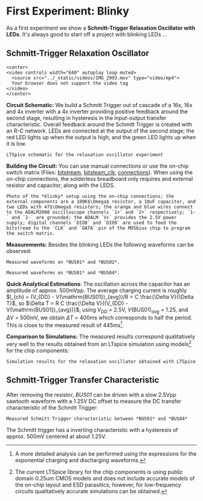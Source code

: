 # First Experiment: Blinky
As a first experiment we show a **Schmitt-Trigger Relaxation Oscillator with LEDs**. It's always good to start off a project with blinking LEDs ... 

## Schmitt-Trigger Relaxation Oscillator

```{raw} html
<center>
<video controls width="640" autoplay loop muted>
  <source src="../_static/videos/IMG_2993.mov" type="video/mp4">
  Your browser does not support the video tag
</video>
</center>
```

**Circuit Schematic:** 
We build a Schmitt Trigger out of cascade of a 16x, 16x and 4x inverter with a 4x inverter providing positive feedback around the second stage, resulting in hysteresis in the input-output transfer characteristic. Overall feedback around the Schmitt Trigger is created with an R-C network. LEDs are connected at the output of the second stage; the red LED lights up when the output is high, and the green LED lights up when it is low. 
```{figure} img/relaxation_osc_v1.png 
LTSpice schematic for the relaxation oscillator experiment
```

**Building the Circuit:** You can use manual connections or use the on-chip switch matrix (Files: [bitstream](img/relaxation_osc_v1_bitstream.txt), [bitsteam_clk](img/relaxation_osc_v1_bitstream_clk.txt), [connections](img/connections_relaxation_osc_v1.json)). When using the on-chip connections, the solderless breadboard only requires and external resistor and capacitor, along with the LEDS.
```{figure} img/relaxation_osc_v1_IMG_2992.jpeg
Photo of the *blinky* setup using the on-chip connections; the external components are a 100K$\Omega$ resistor, a 10uF capacitor, and two LEDs with 47$\Omega$ resistors; the orange and blue wires connect to the ADALM2000 oscilloscope channels `1+` and `2+` respectively; `1-` and `2-` are grounded; the ADALM `V+` provides the 2.5V power supply; digital channels `DIO8` and `DIO9` are used to feed the bitstream to the `CLK` and `DATA` pin of the MOSbius chip to program the switch matrix. 
```

**Measurements:**
Besides the blinking LEDs the following waveforms can be observed:
```{figure} img/relaxation_bus01_bus02.png
Measured waveforms on *BUS01* and *BUS02*.
```
```{figure} img/relaxation_bus01_bus04.png
Measured waveforms on *BUS01* and *BUS04*.
```
**Quick Analytical Estimations**:
The oscillation across the capacitor has an amplitude of approx. 500mVpp. The average charging current is roughly $I_{ch} = (V_{DD} - V(\mathrm{BUS01})_{avg})/R = C \frac{\Delta V}{\Delta T}$, so $\Delta T = R C \frac{\Delta V}{(V_{DD} - V(\mathrm{BUS01})_{avg})}$; using $V_{DD}$ = 2.5V, $V(\mathrm{BUS01})_{avg}$ = 1.25, and $\Delta V$ = 500mV, we obtain $\Delta T$ = 400ms which corresponds to half the period. This is close to the measured result of 445ms[^exactanalysis].

**Comparison to Simulations:** The measured results correspond qualitatively very well to the results obtained from an LTspice simulation using models[^commentsim] for the chip components:
```{figure} img/relaxation_osc_v1_sim.png
Simulation results for the relaxation oscillator obtained with LTSpice
```

## Schmitt-Trigger Transfer Characteristic
After removing the resistor, *BUS01* can be driven with a slow 2.5Vpp sawtooth waveform with a 1.25V DC offset to measure the DC transfer characteristic of the Schmitt Trigger:
```{figure} img/Schmitt_Trigger_bus01_to_bus04.png
Measured Schmitt Trigger characteristic between *BUS01* and *BUS04*
```
The Schmitt trigger has a inverting characteristic with a hysteresis of approx. 500mV centered at about 1.25V.

[^exactanalysis]: A more detailed analysis can be performed using the expressions for the exponential charging and discharging waveforms.
[^commentsim]: The current LTSpice library for the chip components is using public domain 0.25um CMOS models and does not include accurate models of the on-chip layout and ESD parasitics; however, for low-frequency circuits qualitatively accurate simulations can be obtained.  